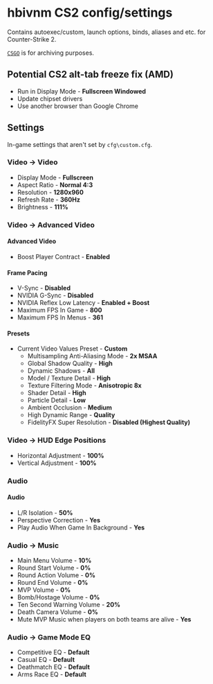 # hbivnm CS2 config/settings
Contains autoexec/custom, launch options, binds, aliases and etc. for Counter-Strike 2.

[`CSGO`](https://github.com/hbivnm/hbivnm-cs2-config/tree/main/CSGO) is for archiving purposes. 

## Potential CS2 alt-tab freeze fix (AMD)
* Run in Display Mode - **Fullscreen Windowed**
* Update chipset drivers
* Use another browser than Google Chrome

## Settings
In-game settings that aren't set by `cfg\custom.cfg`.

### Video -> Video
* Display Mode - **Fullscreen**
* Aspect Ratio - **Normal 4:3**
* Resolution - **1280x960**
* Refresh Rate - **360Hz**
* Brightness - **111%**

### Video -> Advanced Video
#### Advanced Video
* Boost Player Contract - **Enabled**

#### Frame Pacing
* V-Sync - **Disabled**
* NVIDIA G-Sync - **Disabled**
* NVIDIA Reflex Low Latency - **Enabled + Boost**
* Maximum FPS In Game - **800**
* Maximum FPS In Menus - **361**

#### Presets
* Current Video Values Preset - **Custom**
    * Multisampling Anti-Aliasing Mode - **2x MSAA**
    * Global Shadow Quality - **High**
    * Dynamic Shadows - **All**
    * Model / Texture Detail - **High**
    * Texture Filtering Mode - **Anisotropic 8x**
    * Shader Detail - **High**
    * Particle Detail - **Low**
    * Ambient Occlusion - **Medium**
    * High Dynamic Range - **Quality**
    * FidelityFX Super Resolution - **Disabled (Highest Quality)**

### Video -> HUD Edge Positions
* Horizontal Adjustment - **100%**
* Vertical Adjustment - **100%**

### Audio
#### Audio
* L/R Isolation - **50%**
* Perspective Correction - **Yes**
* Play Audio When Game In Background - **Yes**

### Audio -> Music
* Main Menu Volume - **10%**
* Round Start Volume - **0%**
* Round Action Volume - **0%**
* Round End Volume - **0%**
* MVP Volume - **0%**
* Bomb/Hostage Volume - **0%**
* Ten Second Warning Volume - **20%**
* Death Camera Volume - **0%**
* Mute MVP Music when players on both teams are alive - **Yes**

### Audio -> Game Mode EQ
* Competitive EQ - **Default**
* Casual EQ - **Default**
* Deathmatch EQ - **Default**
* Arms Race EQ - **Default**
